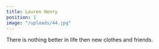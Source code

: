 ```yaml
---
title: Lauren Henry
position: 1
image: "/uploads/44.jpg"
---
```


There is nothing better in life then new clothes and friends.
